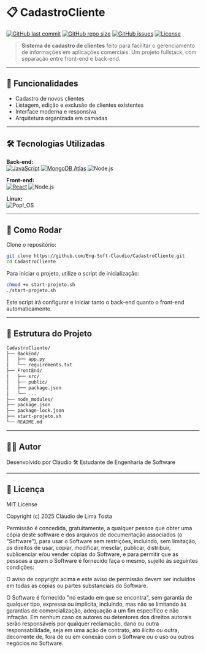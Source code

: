 # 📋 CadastroCliente

[![GitHub last commit](https://img.shields.io/github/last-commit/Eng-Soft-Claudio/CadastroCliente?style=for-the-badge)](https://github.com/Eng-Soft-Claudio/CadastroCliente/commits/main)
[![GitHub repo size](https://img.shields.io/github/repo-size/Eng-Soft-Claudio/CadastroCliente?style=for-the-badge)](https://github.com/Eng-Soft-Claudio/CadastroCliente)
[![GitHub issues](https://img.shields.io/github/issues/Eng-Soft-Claudio/CadastroCliente?style=for-the-badge)](https://github.com/Eng-Soft-Claudio/CadastroCliente/issues)
[![License](https://img.shields.io/badge/license-MIT-blue.svg?style=for-the-badge)](LICENSE)

> **Sistema de cadastro de clientes** feito para facilitar o gerenciamento de informações em aplicações comerciais. Um projeto fullstack, com separação entre front-end e back-end.

---

## 🧠 Funcionalidades

- Cadastro de novos clientes
- Listagem, edição e exclusão de clientes existentes
- Interface moderna e responsiva
- Arquitetura organizada em camadas

---

## 🛠️ Tecnologias Utilizadas

**Back-end:**  
[![JavaScript](https://img.shields.io/badge/JavaScript-F7DF1E?style=for-the-badge&logo=javascript&logoColor=black)]()
[![MongoDB Atlas](https://img.shields.io/badge/MongoDB_Atlas-47A248?style=for-the-badge&logo=mongodb&logoColor=white)]()
![Node.js](https://img.shields.io/badge/Node.js-339933?style=for-the-badge&logo=node.js&logoColor=white)


**Front-end:**  
[![React](https://img.shields.io/badge/React-20232A?style=for-the-badge&logo=react&logoColor=61DAFB)](https://reactjs.org/)
![Node.js](https://img.shields.io/badge/Node.js-339933?style=for-the-badge&logo=node.js&logoColor=white)


**Linux:**    
![Pop!_OS](https://img.shields.io/badge/OS-Pop!_OS-7821FC?logo=linux&logoColor=white)

---

## 🚀 Como Rodar

Clone o repositório:

```bash
git clone https://github.com/Eng-Soft-Claudio/CadastroCliente.git
cd CadastroCliente
```
Para iniciar o projeto, utilize o script de inicialização:
```bash
chmod +x start-projeto.sh
./start-projeto.sh
```
Este script irá configurar e iniciar tanto o back-end quanto o front-end automaticamente.

---

## 📂 Estrutura do Projeto
```bash
CadastroCliente/
├── BackEnd/
│   ├── app.py
│   └── requirements.txt
├── FrontEnd/
│   ├── src/
│   ├── public/
│   ├── package.json
│   └── ...
├── node_modules/
├── package.json
├── package-lock.json
├── start-projeto.sh
└── README.md
```

---

## 👨‍💻 Autor

Desenvolvido por Cláudio 🛠️ Estudante de Engenharia de Software

---

## 📜 Licença

MIT License

Copyright (c) 2025 Cláudio de Lima Tosta

Permissão é concedida, gratuitamente, a qualquer pessoa que obter uma cópia deste software e dos arquivos de documentação associados (o "Software"), para usar o Software sem restrições, incluindo, sem limitação, os direitos de usar, copiar, modificar, mesclar, publicar, distribuir, sublicenciar e/ou vender cópias do Software, e para permitir que as pessoas a quem o Software é fornecido faça o mesmo, sujeito às seguintes condições:

O aviso de copyright acima e este aviso de permissão devem ser incluídos em todas as cópias ou partes substanciais do Software.

O Software é fornecido "no estado em que se encontra", sem garantia de qualquer tipo, expressa ou implícita, incluindo, mas não se limitando às garantias de comercialização, adequação a um fim específico e não infração. Em nenhum caso os autores ou detentores dos direitos autorais serão responsáveis por qualquer reclamação, dano ou outra responsabilidade, seja em uma ação de contrato, ato ilícito ou outra, decorrente de, fora de ou em conexão com o Software ou o uso ou outros negócios no Software.

